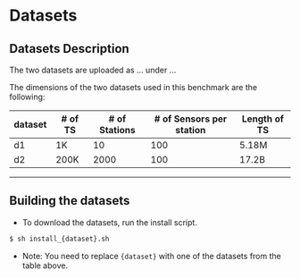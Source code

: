# Datasets


## Datasets Description

The two datasets are uploaded as ... under ... 

The dimensions of the two datasets used in this benchmark are the following:

| dataset | # of TS | # of Stations | # of Sensors per station | Length of TS | 
| ------ | ------ | ------ | ------ | ------ |
| d1 | 1K | 10 | 100 | 5.18M |
| d2 | 200K | 2000 | 100 | 17.2B |


___
## Building the datasets 


- To download the datasets, run the install script.

```bash
$ sh install_{dataset}.sh
```
- Note: You need to replace ```{dataset}``` with one of the datasets from the table above.
